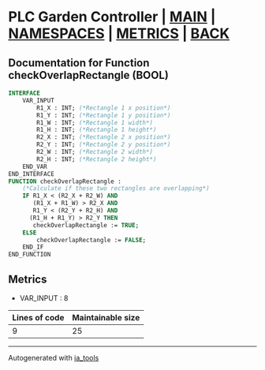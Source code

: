 # PLC Garden Controller | [MAIN] | [NAMESPACES] | [METRICS] | [BACK]  

## Documentation for Function checkOverlapRectangle (BOOL)  

```pascal
INTERFACE
    VAR_INPUT 
        R1_X : INT; (*Rectangle 1 x position*)
        R1_Y : INT; (*Rectangle 1 y position*)
        R1_W : INT; (*Rectangle 1 width*)
        R1_H : INT; (*Rectangle 1 height*)
        R2_X : INT; (*Rectangle 2 x position*)
        R2_Y : INT; (*Rectangle 2 y position*)
        R2_W : INT; (*Rectangle 2 width*)
        R2_H : INT; (*Rectangle 2 height*)
    END_VAR
END_INTERFACE
FUNCTION checkOverlapRectangle :
    (*Calculate if these two rectangles are overlapping*)
    IF R1_X < (R2_X + R2_W) AND
       (R1_X + R1_W) > R2_X AND
       R1_Y < (R2_Y + R2_H) AND
      (R1_H + R1_Y) > R2_Y THEN
       checkOverlapRectangle := TRUE;
    ELSE
    	checkOverlapRectangle := FALSE;
    END_IF
END_FUNCTION
```

## Metrics  

- VAR_INPUT : 8

| Lines of code | Maintainable size |
| ------------- | ----------------- |
| 9 | 25 |

---
Autogenerated with [ia_tools](https://github.com/tkucic/ia_tools)  

[MAIN]: ../../../../index_st.md
[NAMESPACES]: ../../nsList_st.md
[METRICS]: ../../../metrics_st.md
[BACK]: ../nsMain_st.md
